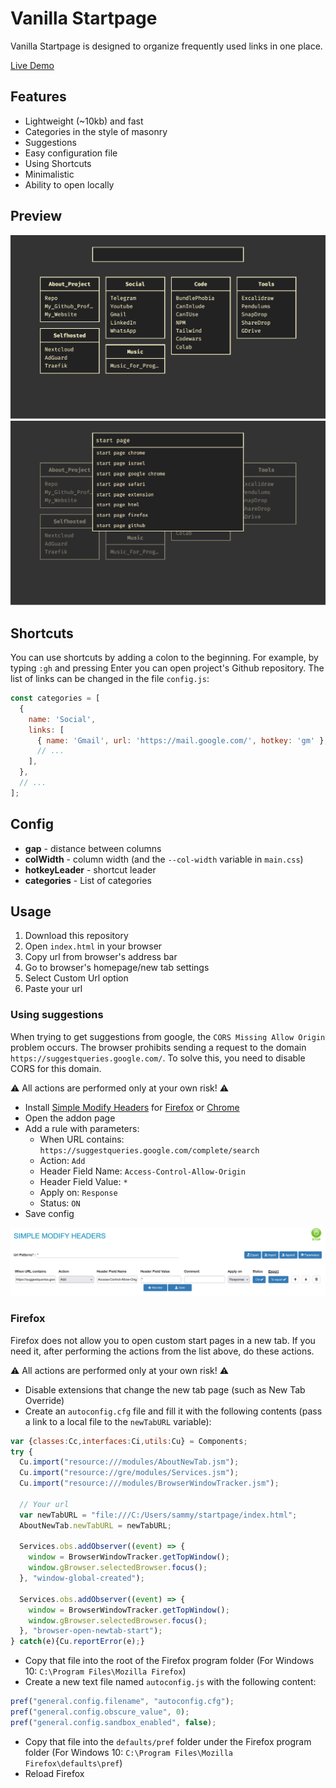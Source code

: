 # Vanilla Startpage

Vanilla Startpage is designed to organize frequently used links in one place.

[Live Demo](https://idefant.github.io/vanilla-startpage/)

## Features

- Lightweight (~10kb) and fast
- Categories in the style of masonry
- Suggestions
- Easy configuration file
- Using Shortcuts
- Minimalistic
- Ability to open locally

## Preview

![Preview](images/preview.png?raw=true)
![Searching Preview](images/searching.png?raw=true)

## Shortcuts

You can use shortcuts by adding a colon to the beginning. For example, by typing `:gh` and pressing Enter you can open project's Github repository. The list of links can be changed in the file `config.js`:

```js
const categories = [
  {
    name: 'Social',
    links: [
      { name: 'Gmail', url: 'https://mail.google.com/', hotkey: 'gm' },
      // ...
    ],
  },
  // ...
];
```

## Config

- **gap** - distance between columns
- **colWidth** - column width (and the `--col-width` variable in `main.css`)
- **hotkeyLeader** - shortcut leader
- **categories** - List of categories


## Usage

1. Download this repository
2. Open `index.html` in your browser
3. Copy url from browser's address bar
4. Go to browser's homepage/new tab settings
5. Select Custom Url option
6. Paste your url

### Using suggestions

When trying to get suggestions from google, the `CORS Missing Allow Origin` problem occurs. The browser prohibits sending a request to the domain `https://suggestqueries.google.com/`. To solve this, you need to disable CORS for this domain.

⚠ All actions are performed only at your own risk! ⚠

- Install [Simple Modify Headers](https://github.com/didierfred/SimpleModifyHeaders) for [Firefox](https://addons.mozilla.org/ru/firefox/addon/simple-modify-header/) or [Chrome](https://chrome.google.com/webstore/detail/simple-modify-headers/gjgiipmpldkpbdfjkgofildhapegmmic)
- Open the addon page
- Add a rule with parameters:
  - When URL contains: `https://suggestqueries.google.com/complete/search`
  - Action: `Add`
  - Header Field Name: `Access-Control-Allow-Origin`
  - Header Field Value: `*`
  - Apply on: `Response`
  - Status: `ON`
- Save config

![Simple Modify Headers Config](images/SimpleModifyHeaders.png?raw=true)

### Firefox

Firefox does not allow you to open custom start pages in a new tab. If you need it, after performing the actions from the list above, do these actions.

⚠ All actions are performed only at your own risk! ⚠

- Disable extensions that change the new tab page (such as New Tab Override)
- Create an `autoconfig.cfg` file and fill it with the following contents (pass a link to a local file to the `newTabURL` variable):

```js
var {classes:Cc,interfaces:Ci,utils:Cu} = Components;
try {
  Cu.import("resource:///modules/AboutNewTab.jsm");
  Cu.import("resource://gre/modules/Services.jsm");
  Cu.import("resource:///modules/BrowserWindowTracker.jsm");

  // Your url
  var newTabURL = "file:///C:/Users/sammy/startpage/index.html";
  AboutNewTab.newTabURL = newTabURL;

  Services.obs.addObserver((event) => {
    window = BrowserWindowTracker.getTopWindow();
    window.gBrowser.selectedBrowser.focus();
  }, "window-global-created");

  Services.obs.addObserver((event) => {
    window = BrowserWindowTracker.getTopWindow();
    window.gBrowser.selectedBrowser.focus();
  }, "browser-open-newtab-start");
} catch(e){Cu.reportError(e);}
```

- Copy that file into the root of the Firefox program folder (For Windows 10: `C:\Program Files\Mozilla Firefox`)
- Create a new text file named `autoconfig.js` with the following content:

```js
pref("general.config.filename", "autoconfig.cfg");
pref("general.config.obscure_value", 0);
pref("general.config.sandbox_enabled", false);
```

- Copy that file into the `defaults/pref` folder under the Firefox program folder (For Windows 10: `C:\Program Files\Mozilla Firefox\defaults\pref`)
- Reload Firefox